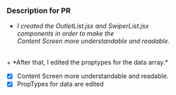 ### Description for PR

+ *I created the OutletList.jsx and SwiperList.jsx* <br>
*components in order to make the*  <br>
*Content Screen more understandable and readable.* <br>
<br>
+ *After that, I edited the proptypes for the data array.* <br>

- [x] Content Screen more understandable and readable.
- [x] PropTypes for data are edited
